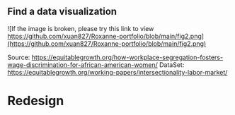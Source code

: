 ## Find a data visualization
![If the image is broken, please try this link to view https://github.com/xuan827/Roxanne-portfolio/blob/main/fig2.png](https://github.com/xuan827/Roxanne-portfolio/blob/main/fig2.png)

Source: https://equitablegrowth.org/how-workplace-segregation-fosters-wage-discrimination-for-african-american-women/
DataSet: https://equitablegrowth.org/working-papers/intersectionality-labor-market/

# Redesign
<div class="flourish-embed flourish-hierarchy" data-src="visualisation/8611985"><script src="https://public.flourish.studio/resources/embed.js"></script></div>
